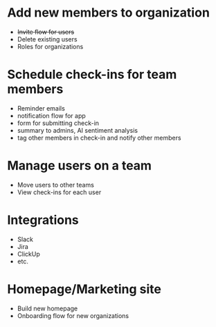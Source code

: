 # Add new members to organization
- ~~Invite flow for users~~
- Delete existing users
- Roles for organizations

# Schedule check-ins for team members
- Reminder emails
- notification flow for app
- form for submitting check-in
- summary to admins, AI sentiment analysis
- tag other members in check-in and notify other members

# Manage users on a team
- Move users to other teams
- View check-ins for each user

# Integrations
- Slack
- Jira
- ClickUp
- etc.

# Homepage/Marketing site
- Build new homepage
- Onboarding flow for new organizations